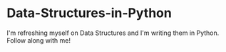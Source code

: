 # Data-Structures-in-Python
I'm refreshing myself on Data Structures and I'm writing them in Python. Follow along with me!
